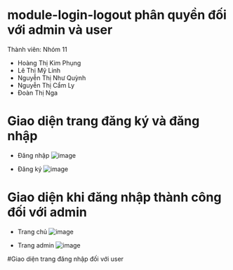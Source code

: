 # module-login-logout phân quyền đối với admin và user
Thành viên: Nhóm 11
- Hoàng Thị Kim Phụng
- Lê Thị Mỹ Linh
- Nguyễn Thị Như Quỳnh
- Nguyễn Thị Cẩm Ly
- Đoàn Thị Nga

# Giao diện trang đăng ký và đăng nhập 
- Đăng nhập
  ![image](https://github.com/user-attachments/assets/27a1ac9d-c32d-4341-9b59-8f2921c9fa36)

- Đăng ký
  ![image](https://github.com/user-attachments/assets/7bd72092-87c6-453a-a4a2-aa8ea61f1dd4)

# Giao diện khi đăng nhập thành công đối với admin 
- Trang chủ
  ![image](https://github.com/user-attachments/assets/63ae2780-e581-4fe8-af71-0e9ccd011a18)

- Trang admin
  ![image](https://github.com/user-attachments/assets/d9026cd2-89e3-4e6b-a872-9cdcf0ce0f1b)

#Giao diện trang đăng nhập đối với user 
